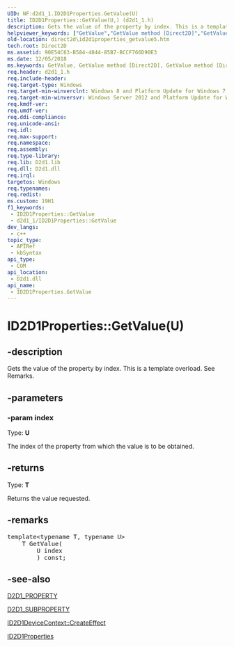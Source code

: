 ```yaml
---
UID: NF:d2d1_1.ID2D1Properties.GetValue(U)
title: ID2D1Properties::GetValue(U,) (d2d1_1.h)
description: Gets the value of the property by index. This is a template overload. See Remarks. (overload 1/2)
helpviewer_keywords: ["GetValue","GetValue method [Direct2D]","GetValue method [Direct2D]","ID2D1Properties interface","ID2D1Properties interface [Direct2D]","GetValue method","ID2D1Properties.GetValue","ID2D1Properties.GetValue(U",")","ID2D1Properties::GetValue","ID2D1Properties::GetValue(U)","ID2D1Properties::GetValue(U",")","d2d1_1/ID2D1Properties::GetValue","direct2d.id2d1properties_getvalue5"]
old-location: direct2d\id2d1properties_getvalue5.htm
tech.root: Direct2D
ms.assetid: 90E54C63-B584-4844-85B7-BCCF766D90E3
ms.date: 12/05/2018
ms.keywords: GetValue, GetValue method [Direct2D], GetValue method [Direct2D],ID2D1Properties interface, ID2D1Properties interface [Direct2D],GetValue method, ID2D1Properties.GetValue, ID2D1Properties.GetValue(U,), ID2D1Properties::GetValue, ID2D1Properties::GetValue(U), ID2D1Properties::GetValue(U,), d2d1_1/ID2D1Properties::GetValue, direct2d.id2d1properties_getvalue5
req.header: d2d1_1.h
req.include-header: 
req.target-type: Windows
req.target-min-winverclnt: Windows 8 and Platform Update for Windows 7 [desktop apps \| UWP apps]
req.target-min-winversvr: Windows Server 2012 and Platform Update for Windows Server 2008 R2 [desktop apps \| UWP apps]
req.kmdf-ver: 
req.umdf-ver: 
req.ddi-compliance: 
req.unicode-ansi: 
req.idl: 
req.max-support: 
req.namespace: 
req.assembly: 
req.type-library: 
req.lib: D2d1.lib
req.dll: D2d1.dll
req.irql: 
targetos: Windows
req.typenames: 
req.redist: 
ms.custom: 19H1
f1_keywords:
 - ID2D1Properties::GetValue
 - d2d1_1/ID2D1Properties::GetValue
dev_langs:
 - c++
topic_type:
 - APIRef
 - kbSyntax
api_type:
 - COM
api_location:
 - D2d1.dll
api_name:
 - ID2D1Properties.GetValue
---
```


# ID2D1Properties::GetValue(U)


## -description

Gets  the value of the property by index. This is a template overload. See Remarks.

## -parameters

### -param index

Type: <b>U</b>

The index of the property from which the value is to be obtained.

## -returns

Type: <b>T</b>

Returns the value requested.

## -remarks

<pre class="syntax">template&lt;typename T, typename U&gt;
    T GetValue(
        U index
        ) const;
</pre>

## -see-also

<a href="/windows/desktop/api/d2d1_1/ne-d2d1_1-d2d1_property">D2D1_PROPERTY</a>



<a href="/windows/desktop/api/d2d1_1/ne-d2d1_1-d2d1_subproperty">D2D1_SUBPROPERTY</a>



<a href="/windows/desktop/api/d2d1_1/nf-d2d1_1-id2d1devicecontext-createeffect">ID2D1DeviceContext::CreateEffect</a>



<a href="/windows/desktop/api/d2d1_1/nn-d2d1_1-id2d1properties">ID2D1Properties</a>
